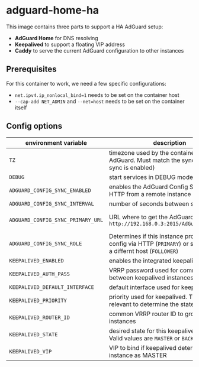 # adguard-home-ha

This image contains three parts to support a HA AdGuard setup:

- **AdGuard Home** for DNS resolving
- **Keepalived** to support a floating VIP address
- **Caddy** to serve the current AdGuard configuration to other instances

## Prerequisites

For this container to work, we need a few specific configurations:

- `net.ipv4.ip_nonlocal_bind=1` needs to be set on the container host
- `--cap-add NET_ADMIN` and `--net=host` needs to be set on the container itself

## Config options

| environment variable              | description                                                                                                        | default      | required                                        |
| --------------------------------- | ------------------------------------------------------------------------------------------------------------------ | ------------ | ----------------------------------------------- |
| `TZ`                              | timezone used by the container and AdGuard. Must match the sync origin (if sync is enabled)                        | UTC          | no                                              |
| `DEBUG`                           | start services in DEBUG mode                                                                                       | false        | no                                              |
| `ADGUARD_CONFIG_SYNC_ENABLED`     | enables the AdGuard Config Sync using HTTP from a remote instance                                                  | false        | no                                              |
| `ADGUARD_CONFIG_SYNC_INTERVAL`    | number of seconds between sync runs                                                                                | 60           | no                                              |
| `ADGUARD_CONFIG_SYNC_PRIMARY_URL` | URL where to get the AdGuard config; e.g. `http://192.168.0.3:2015/AdGuardHome.yaml`                               | ""           | only if `ADGUARD_CONFIG_SYNC_ENABLED` is `true` |
| `ADGUARD_CONFIG_SYNC_ROLE`        | Determines if this instance provides the config via HTTP (`PRIMARY`) or syncs it from a differnt host (`FOLLOWER`) | PRIMARY      | no                                              |
| `KEEPALIVED_ENABLED`              | enables the integrated keepalived instance                                                                         | false        | no                                              |
| `KEEPALIVED_AUTH_PASS`            | VRRP password used for communcation between keepalived instances                                                   | password     | no                                              |
| `KEEPALIVED_DEFAULT_INTERFACE`    | default interface used for keepalived                                                                              | (autodetect) | no                                              |
| `KEEPALIVED_PRIORITY`             | priority used for keepalived. This is relevant to determine the state/role                                         | 100          | no                                              |
| `KEEPALIVED_ROUTER_ID`            | common VRRP router ID to group remote instances                                                                    | 53           | no                                              |
| `KEEPALIVED_STATE`                | desired state for this keepalived instance. Valid values are `MASTER` or `BACKUP`                                  | BACKUP       | no                                              |
| `KEEPALIVED_VIP`                  | VIP to bind if keepalived determines this instance as MASTER                                                       | ""           | only if `KEEPALIVED_ENABLED` is `true`          |

